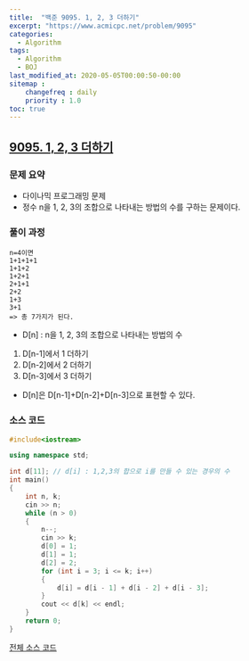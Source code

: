```yaml
---
title:  "백준 9095. 1, 2, 3 더하기"
excerpt: "https://www.acmicpc.net/problem/9095"
categories:
  - Algorithm
tags:
  - Algorithm
  - BOJ
last_modified_at: 2020-05-05T00:00:50-00:00
sitemap :
    changefreq : daily
    priority : 1.0
toc: true
---
```


## [9095. 1, 2, 3 더하기](https://www.acmicpc.net/problem/9095)
### 문제 요약
- 다이나믹 프로그래밍 문제
- 정수 n을 1, 2, 3의 조합으로 나타내는 방법의 수를 구하는 문제이다.

### 풀이 과정
```
n=4이면
1+1+1+1
1+1+2
1+2+1
2+1+1
2+2
1+3
3+1
=> 총 7가지가 된다.
```

- D[n] : n을 1, 2, 3의 조합으로 나타내는 방법의 수
1. D[n-1]에서 1 더하기
2. D[n-2]에서 2 더하기
3. D[n-3]에서 3 더하기
- D[n]은 D[n-1]+D[n-2]+D[n-3]으로 표현할 수 있다.


### 소스 코드
```cpp
#include<iostream>

using namespace std;

int d[11]; // d[i] : 1,2,3의 합으로 i를 만들 수 있는 경우의 수
int main()
{
    int n, k;
    cin >> n;
    while (n > 0)
    {
        n--;
        cin >> k;
        d[0] = 1;
        d[1] = 1;
        d[2] = 2;
        for (int i = 3; i <= k; i++)
        {
            d[i] = d[i - 1] + d[i - 2] + d[i - 3];
        }
        cout << d[k] << endl;
    }
    return 0;
}
```

[전체 소스 코드](https://github.com/tdm1223/Algorithm/blob/master/acmicpc.net/source/9095.cpp)